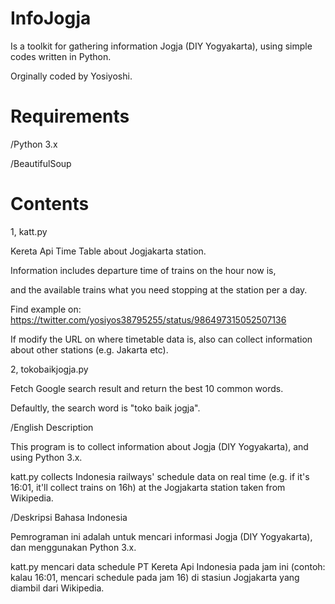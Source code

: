 

# InfoJogja


Is a toolkit for gathering information Jogja (DIY Yogyakarta), using simple codes written in Python.


Orginally coded by Yosiyoshi.


# Requirements


/Python 3.x


/BeautifulSoup


# Contents


1, katt.py


Kereta Api Time Table about Jogjakarta station.


Information includes departure time of trains on the hour now is,


and the available trains what you need stopping at the station per a day.


Find example on: https://twitter.com/yosiyos38795255/status/986497315052507136


If modify the URL on where timetable data is, also can collect information about other stations (e.g. Jakarta etc). 


2, tokobaikjogja.py


Fetch Google search result and return the best 10 common words.

Defaultly, the search word is "toko baik jogja".


/English Description


This program is to collect information about Jogja (DIY Yogyakarta), and using Python 3.x.


katt.py collects Indonesia railways' schedule data on real time (e.g. if it's 16:01, it'll collect trains on 16h) at the Jogjakarta station taken from Wikipedia.


/Deskripsi Bahasa Indonesia


Pemrograman ini adalah untuk mencari informasi Jogja (DIY Yogyakarta), dan menggunakan Python 3.x.


katt.py mencari data schedule PT Kereta Api Indonesia pada jam ini (contoh: kalau 16:01, mencari schedule pada jam 16) di stasiun Jogjakarta yang diambil dari Wikipedia.
